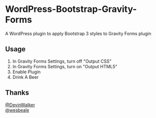 WordPress-Bootstrap-Gravity-Forms
=================================

A WordPress plugin to apply Bootstrap 3 styles to Gravity Forms plugin

Usage
-----
1) In Gravity Forms Settings, turn off "Output CSS"  
2) In Gravity Forms Settings, turn on "Output HTML5"  
3) Enable Plugin  
4) Drink A Beer  

Thanks
------
[@DevinWalker](https://gist.github.com/DevinWalker/7110951#file-gravity-forms_bootstrap)  
[@wesbeale](https://github.com/wesbeale)
